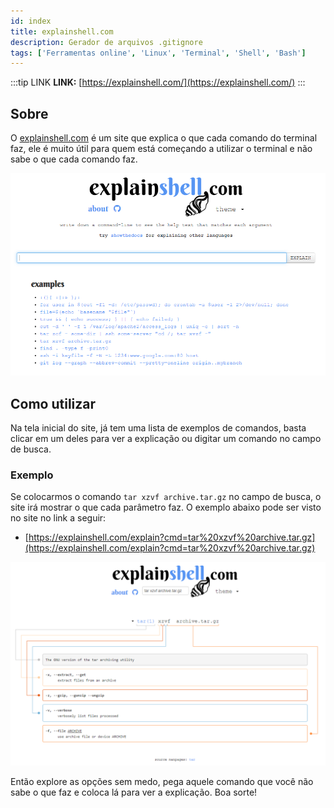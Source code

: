```yaml
---
id: index
title: explainshell.com
description: Gerador de arquivos .gitignore
tags: ['Ferramentas online', 'Linux', 'Terminal', 'Shell', 'Bash']
---
```


:::tip LINK
**LINK:** [https://explainshell.com/](https://explainshell.com/)
:::

## Sobre

O [explainshell.com](https://explainshell.com/) é um site que explica o que cada comando do terminal faz, ele é muito útil para quem está começando a utilizar o terminal e não sabe o que cada comando faz.


<div style={{textAlign: 'center'}}>

![Tela inicial](./imagem_1.png)  

</div>

## Como utilizar

Na tela inicial do site, já tem uma lista de exemplos de comandos, basta clicar em um deles para ver a explicação ou digitar um comando no campo de busca.

### Exemplo

Se colocarmos o comando `tar xzvf archive.tar.gz` no campo de busca, o site irá mostrar o que cada parâmetro faz. O exemplo abaixo pode ser visto no site no link a seguir:
  - [https://explainshell.com/explain?cmd=tar%20xzvf%20archive.tar.gz](https://explainshell.com/explain?cmd=tar%20xzvf%20archive.tar.gz)

<div style={{textAlign: 'center'}}>

![img](imagem_2.png)

</div>

Então explore as opções sem medo, pega aquele comando que você não sabe o que faz e coloca lá para ver a explicação. Boa sorte!
